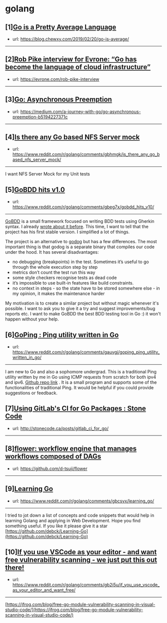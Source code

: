 # golang
## [1][Go is a Pretty Average Language](https://www.reddit.com/r/golang/comments/gbez73/go_is_a_pretty_average_language/)
- url: https://blog.chewxy.com/2019/02/20/go-is-average/
---

## [2][Rob Pike interview for Evrone: “Go has become the language of cloud infrastructure”](https://www.reddit.com/r/golang/comments/gay4v3/rob_pike_interview_for_evrone_go_has_become_the/)
- url: https://evrone.com/rob-pike-interview
---

## [3][Go: Asynchronous Preemption](https://www.reddit.com/r/golang/comments/gbhnk1/go_asynchronous_preemption/)
- url: https://medium.com/a-journey-with-go/go-asynchronous-preemption-b5194227371c
---

## [4][Is there any Go based NFS Server mock](https://www.reddit.com/r/golang/comments/gbhmgk/is_there_any_go_based_nfs_server_mock/)
- url: https://www.reddit.com/r/golang/comments/gbhmgk/is_there_any_go_based_nfs_server_mock/
---
I want NFS Server Mock for my Unit tests
## [5][GoBDD hits v1.0](https://www.reddit.com/r/golang/comments/gbeg7x/gobdd_hits_v10/)
- url: https://www.reddit.com/r/golang/comments/gbeg7x/gobdd_hits_v10/
---
[GoBDD](https://github.com/go-bdd/gobdd) is a small framework focused on writing BDD tests using Gherkin syntax. I already [wrote about it before](https://www.reddit.com/r/golang/comments/cgv3km/gobdd_new_bdd_framework_for_go/). This time, I want to tell that the project has his first stable version. I simplified a lot of things.

The project is an alternative to [godog](https://github.com/cucumber/godog) but has a few differences. The most important thing is that godog is a separate binary that compiles our code under the hood. It has several disadvantages:

* no debugging (breakpoints) in the test. Sometimes it’s useful to go through the whole execution step by step
* metrics don’t count the test run this way
* some style checkers recognise tests as dead code
* it’s impossible to use built-in features like build constraints.
* no context in steps - so the state have to be stored somewhere else - in my opinion, it makes the maintenance harder

My motivation is to create a similar project but without magic whenever it's possible. I want to ask you to give it a try and suggest improvements/bug reports etc. I want to make GoBDD the best BDD testing tool in Go :) it won't happen without your help.
## [6][GoPing : Ping utility written in Go](https://www.reddit.com/r/golang/comments/gauvgj/goping_ping_utility_written_in_go/)
- url: https://www.reddit.com/r/golang/comments/gauvgj/goping_ping_utility_written_in_go/
---
I am new to Go and also a sophomore undergrad. This is a traditional Ping utility written by me in Go using ICMP requests from scratch for both ipv4 and ipv6. [Github  repo link](https://github.com/shivamanipatil/GoPing)  . It is a small program and supports some of the functionalities of traditional Ping. It would be helpful if you could provide suggestions or feedback.
## [7][Using GitLab's CI for Go Packages : Stone Code](https://www.reddit.com/r/golang/comments/gb9wo6/using_gitlabs_ci_for_go_packages_stone_code/)
- url: http://stonecode.ca/posts/gitlab_ci_for_go/
---

## [8][flower: workflow engine that manages workflows composed of DAGs](https://www.reddit.com/r/golang/comments/gb7oaw/flower_workflow_engine_that_manages_workflows/)
- url: https://github.com/d-tsuji/flower
---

## [9][Learning Go](https://www.reddit.com/r/golang/comments/gbcsvx/learning_go/)
- url: https://www.reddit.com/r/golang/comments/gbcsvx/learning_go/
---
 I tried to jot down a list of concepts and code snippets that would help in learning Golang and applying in Web Development. Hope you find something useful. If you like it please give it a star  
[https://github.com/debck/Learning-Go](https://github.com/debck/Learning-Go)
## [10][If you use VSCode as your editor - and want free vulnerability scanning - we just put this out there!](https://www.reddit.com/r/golang/comments/gb2i5u/if_you_use_vscode_as_your_editor_and_want_free/)
- url: https://www.reddit.com/r/golang/comments/gb2i5u/if_you_use_vscode_as_your_editor_and_want_free/
---
[https://jfrog.com/blog/free-go-module-vulnerability-scanning-in-visual-studio-code/](https://jfrog.com/blog/free-go-module-vulnerability-scanning-in-visual-studio-code/)
